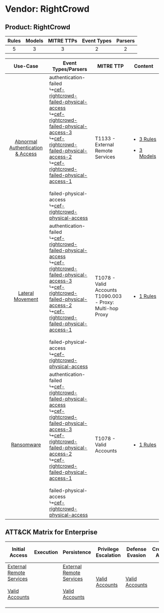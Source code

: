 Vendor: RightCrowd
==================
Product: RightCrowd
-------------------
| Rules | Models | MITRE TTPs | Event Types | Parsers |
|:-----:|:------:|:----------:|:-----------:|:-------:|
|   5   |   3    |     3      |      2      |    2    |

|    Use-Case    | Event Types/Parsers    | MITRE TTP    | Content    |
|:----:| ---- | ---- | ---- |
| [Abnormal Authentication & Access](../../../UseCases/uc_abnormal_authentication_&_access.md) |  authentication-failed<br> ↳[cef-rightcrowd-failed-physical-access](Ps/pC_cefrightcrowdfailedphysicalaccess.md)<br> ↳[cef-rightcrowd-failed-physical-access-3](Ps/pC_cefrightcrowdfailedphysicalaccess3.md)<br> ↳[cef-rightcrowd-failed-physical-access-2](Ps/pC_cefrightcrowdfailedphysicalaccess2.md)<br> ↳[cef-rightcrowd-failed-physical-access-1](Ps/pC_cefrightcrowdfailedphysicalaccess1.md)<br><br> failed-physical-access<br> ↳[cef-rightcrowd-physical-access](Ps/pC_cefrightcrowdphysicalaccess.md)<br> | T1133 - External Remote Services<br>    | [<ul><li>3 Rules</li></ul><ul><li>3 Models</li></ul>](RM/r_m_rightcrowd_rightcrowd_Abnormal_Authentication_&_Access.md) |
|    [Lateral Movement](../../../UseCases/uc_lateral_movement.md)    |  authentication-failed<br> ↳[cef-rightcrowd-failed-physical-access](Ps/pC_cefrightcrowdfailedphysicalaccess.md)<br> ↳[cef-rightcrowd-failed-physical-access-3](Ps/pC_cefrightcrowdfailedphysicalaccess3.md)<br> ↳[cef-rightcrowd-failed-physical-access-2](Ps/pC_cefrightcrowdfailedphysicalaccess2.md)<br> ↳[cef-rightcrowd-failed-physical-access-1](Ps/pC_cefrightcrowdfailedphysicalaccess1.md)<br><br> failed-physical-access<br> ↳[cef-rightcrowd-physical-access](Ps/pC_cefrightcrowdphysicalaccess.md)<br> | T1078 - Valid Accounts<br>T1090.003 - Proxy: Multi-hop Proxy<br> | [<ul><li>1 Rules</li></ul>](RM/r_m_rightcrowd_rightcrowd_Lateral_Movement.md)    |
|    [Ransomware](../../../UseCases/uc_ransomware.md)    |  authentication-failed<br> ↳[cef-rightcrowd-failed-physical-access](Ps/pC_cefrightcrowdfailedphysicalaccess.md)<br> ↳[cef-rightcrowd-failed-physical-access-3](Ps/pC_cefrightcrowdfailedphysicalaccess3.md)<br> ↳[cef-rightcrowd-failed-physical-access-2](Ps/pC_cefrightcrowdfailedphysicalaccess2.md)<br> ↳[cef-rightcrowd-failed-physical-access-1](Ps/pC_cefrightcrowdfailedphysicalaccess1.md)<br><br> failed-physical-access<br> ↳[cef-rightcrowd-physical-access](Ps/pC_cefrightcrowdphysicalaccess.md)<br> | T1078 - Valid Accounts<br>    | [<ul><li>1 Rules</li></ul>](RM/r_m_rightcrowd_rightcrowd_Ransomware.md)    |

ATT&CK Matrix for Enterprise
----------------------------
| Initial Access                                                                                                                                   | Execution | Persistence                                                                                                                                      | Privilege Escalation                                                | Defense Evasion                                                     | Credential Access | Discovery | Lateral Movement | Collection | Command and Control                                                                                                                       | Exfiltration | Impact |
| ------------------------------------------------------------------------------------------------------------------------------------------------ | --------- | ------------------------------------------------------------------------------------------------------------------------------------------------ | ------------------------------------------------------------------- | ------------------------------------------------------------------- | ----------------- | --------- | ---------------- | ---------- | ----------------------------------------------------------------------------------------------------------------------------------------- | ------------ | ------ |
| [External Remote Services](https://attack.mitre.org/techniques/T1133)<br><br>[Valid Accounts](https://attack.mitre.org/techniques/T1078)<br><br> |           | [External Remote Services](https://attack.mitre.org/techniques/T1133)<br><br>[Valid Accounts](https://attack.mitre.org/techniques/T1078)<br><br> | [Valid Accounts](https://attack.mitre.org/techniques/T1078)<br><br> | [Valid Accounts](https://attack.mitre.org/techniques/T1078)<br><br> |                   |           |                  |            | [Proxy: Multi-hop Proxy](https://attack.mitre.org/techniques/T1090/003)<br><br>[Proxy](https://attack.mitre.org/techniques/T1090)<br><br> |              |        |